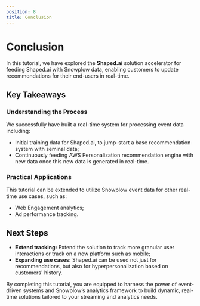 ```yaml
---
position: 8
title: Conclusion
---
```


# Conclusion

In this tutorial, we have explored the **Shaped.ai** solution accelerator for feeding Shaped.ai with Snowplow data, enabling customers to update recommendations for their end-users in real-time. 

## Key Takeaways

### Understanding the Process

We successfully have built a real-time system for processing event data including:

- Initial training data for Shaped.ai, to jump-start a base recommendation system with seminal data;
- Continuously feeding AWS Personalization recommendation engine with new data once this new data is generated in real-time.

### Practical Applications

This tutorial can be extended to utilize Snowplow event data for other real-time use cases, such as:

- Web Engagement analytics;
- Ad performance tracking.

## Next Steps
- **Extend tracking:** Extend the solution to track more granular user interactions or track on a new platform such as mobile;
- **Expanding use cases:** Shaped.ai can be used not just for recommendations, but also for hyperpersonalization based on customers' history.

By completing this tutorial, you are equipped to harness the power of event-driven systems and Snowplow’s analytics framework to build dynamic, real-time solutions tailored to your streaming and analytics needs.
